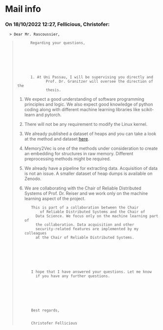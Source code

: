 # Mail info




### On 18/10/2022 12:27, Fellicious, Christofer:

```
  > Dear Mr. Rascoussier,
```

> ```
>       Regarding your questions,
>
>
>   
>
>   
>
>
>       1. At Uni Passau, I will be supervising you directly and
>              Prof. Dr. Granitzer will oversee the direction of the
>              thesis.
> ```
> 1. We expect a good understanding of software programming
>    principles and logic. We also expect good knowledge of
>    python coding along with different machine learning
>    libraries like scikit-learn and pytorch.
> 2. There will not be any requirement to modify the Linux
>    kernel.
> 3. We already published a dataset of heaps and you can take
>    a look at the method and dataset [here](https://arxiv.org/pdf/2209.05243.pdf).
> 4. Memory2Vec is one of the methods under consideration to
>    create an embedding for structures in raw memory.
>    Different preprocessing methods might be required.
> 5. We already have a pipeline for extracting data.
>    Acquisition of data is not an issue. A smaller dataset of
>    heap dumps is available on Zenodo.
> 6. We are collaborating with the Chair of Reliable
>    Distributed Systems of Prof. Dr. Reiser and we work only
>    on the machine learning aspect of the project.
>
>    ```
>       This is part of a collaboration between the Chair
>           of Reliable Distributed Systems and the Chair of
>         Data Science. We focus only on the machine learning part of
>         the collaboration. Data acquisition and other
>         security-related features are implemented by my colleagues
>         at the Chair of Reliable Distributed Systems.
>
>
>
>
>
>
>
>       I hope that I have answered your questions. Let me know
>         if you have any further questions.
>
>
>
>
>
>
>
>       Best regards,
>
>
>       Christofer Fellicious
>    ```
>
